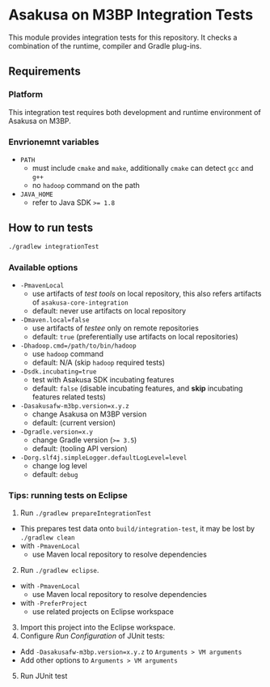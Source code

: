 # Asakusa on M3BP Integration Tests

This module provides integration tests for this repository. It checks a combination of the runtime, compiler and Gradle plug-ins.

## Requirements

### Platform

This integration test requires both development and runtime environment of Asakusa on M3BP.

### Envrionemnt variables

* `PATH`
  * must include `cmake` and `make`, additionally `cmake` can detect `gcc` and `g++`
  * no `hadoop` command on the path
* `JAVA_HOME`
  * refer to Java SDK `>= 1.8`

## How to run tests

```sh
./gradlew integrationTest
```

### Available options

* `-PmavenLocal`
  * use artifacts of *test tools* on local repository, this also refers artifacts of `asakusa-core-integration`
  * default: never use artifacts on local repository
* `-Dmaven.local=false`
  * use artifacts of *testee* only on remote repositories
  * default: `true` (preferentially use artifacts on local repositories)
* `-Dhadoop.cmd=/path/to/bin/hadoop`
  * use `hadoop` command
  * default: N/A (skip `hadoop` required tests)
* `-Dsdk.incubating=true`
  * test with Asakusa SDK incubating features
  * default: `false` (disable incubating features, and **skip** incubating features related tests)
* `-Dasakusafw-m3bp.version=x.y.z`
  * change Asakusa on M3BP version
  * default: (current version)
* `-Dgradle.version=x.y`
  * change Gradle version (`>= 3.5`)
  * default: (tooling API version)
* `-Dorg.slf4j.simpleLogger.defaultLogLevel=level`
  * change log level
  * default: `debug`

### Tips: running tests on Eclipse

1. Run `./gradlew prepareIntegrationTest`
  * This prepares test data onto `build/integration-test`, it may be lost by `./gradlew clean`
  * with `-PmavenLocal`
    * use Maven local repository to resolve dependencies
2. Run `./gradlew eclipse`.
  * with `-PmavenLocal`
    * use Maven local repository to resolve dependencies
  * with `-PreferProject`
    * use related projects on Eclipse workspace
3. Import this project into the Eclipse workspace.
4. Configure *Run Configuration* of JUnit tests:
  * Add `-Dasakusafw-m3bp.version=x.y.z` to `Arguments > VM arguments`
  * Add other options to `Arguments > VM arguments`
5. Run JUnit test
